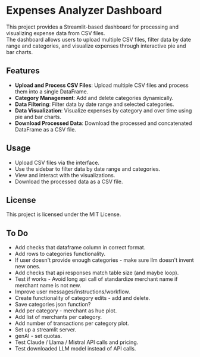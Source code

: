 # Expenses Analyzer Dashboard

This project provides a Streamlit-based dashboard for processing and visualizing expense data from CSV files.   
The dashboard allows users to upload multiple CSV files, filter data by date range and categories, 
and visualize expenses through interactive pie and bar charts.

## Features

- **Upload and Process CSV Files**: Upload multiple CSV files and process them into a single DataFrame.
- **Category Management**: Add and delete categories dynamically.
- **Data Filtering**: Filter data by date range and selected categories.
- **Data Visualization**: Visualize expenses by category and over time using pie and bar charts.
- **Download Processed Data**: Download the processed and concatenated DataFrame as a CSV file.

## Usage
- Upload CSV files via the interface.
- Use the sidebar to filter data by date range and categories.
- View and interact with the visualizations.
- Download the processed data as a CSV file.


## License

This project is licensed under the MIT License. 

## To Do
- Add checks that dataframe column in correct format.
- Add rows to categories functionality.
- If user doesn't provide enough categories - make sure llm doesn't invent new ones.
- Add checks that api responses match table size (and maybe loop).
- Test if works - Avoid long api call of standardize merchant name if merchant name is not new.
- Improve user messages/instructions/workflow.
- Create functionality of category edits - add and delete.
- Save categories json function?
- Add per category - merchant as hue plot.
- Add list of merchants per category.
- Add number of transactions per category plot.
- Set up a streamlit server.
- genAI - set quotas.
- Test Claude / Llama / Mistral API calls and pricing.
- Test downloaded LLM model instead of API calls.